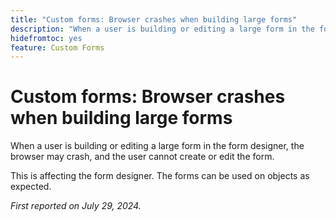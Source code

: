 ```yaml
---
title: "Custom forms: Browser crashes when building large forms"
description: "When a user is building or editing a large form in the form designer, the browser may crash, and the user cannot create or edit the form."
hidefromtoc: yes
feature: Custom Forms
---
```


# Custom forms: Browser crashes when building large forms

When a user is building or editing a large form in the form designer, the browser may crash, and the user cannot create or edit the form.

This is affecting the form designer. The forms can be used on objects as expected.

_First reported on July 29, 2024._
